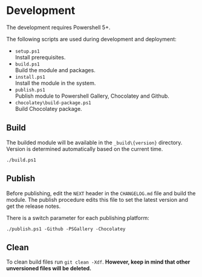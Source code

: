 # Development

The development requires Powershell 5+.

The following scripts are used during development and deployment:

- `setup.ps1`  
Install prerequisites.
- `build.ps1`  
Build the module and packages.
- `install.ps1`  
Install the module in the system.
- `publish.ps1`  
Publish module to Powershell Gallery, Chocolatey and Github.
- `chocolatey\build-package.ps1`  
Build Chocolatey package.


## Build

The builded module will be available in the `_build\{version}` directory. Version is determined automatically based on the current time.

```
./build.ps1
```

## Publish

Before publishing, edit the `NEXT` header in the `CHANGELOG.md` file and build the module. The publish procedure edits this file to set the latest version and get the release notes.

There is a switch parameter for each publishing platform:

```
./publish.ps1 -Github -PSGallery -Chocolatey
```

## Clean

To clean build files run `git clean -Xdf`. **However, keep in mind that other unversioned files will be deleted.**


